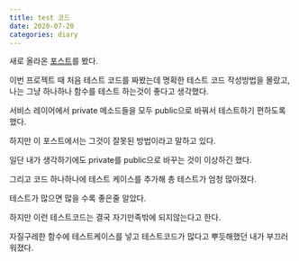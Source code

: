 ```yaml
---
title: test 코드
date: 2020-07-20
categories: diary
---
```

새로 올라온 [포스트]를 봤다.

이번 프로젝트 때 처음 테스트 코드를 짜봤는데 명확한 테스트 코드 작성방법을 몰랐고, 나는 그냥 하나하나 함수를 테스트 하는것이 좋다고 생각했다.

서비스 레이어에서 private 메소드들을 모두 public으로 바꿔서 테스트하기 편하도록 했다.

하지만 이 포스트에서는 그것이 잘못된 방법이라고 말하고 있다.

일단 내가 생각하기에도 private를 public으로 바꾸는 것이 이상하긴 했다.

그리고 코드 하나하나에 테스트 케이스를 추가해 총 테스트가 엄청 많아졌다.

테스트가 많으면 많을 수록 좋은줄 알았다.

하지만 이런 테스트코드는 결국 자기만족밖에 되지않는다고 한다.

자질구레한 함수에 테스트케이스를 넣고 테스트코드가 많다고 뿌듯해했던 내가 부끄러워졌다.

[포스트]: https://meetup.toast.com/posts/246